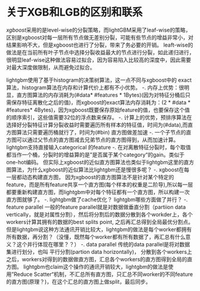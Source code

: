 关于XGB和LGB的区别和联系
=========
*xgboost*采用的是level-wise的分裂策略，而lightGBM采用了leaf-wise的策略，区别是xgboost对每一层所有节点做无差别分裂，可能有些节点的增益非常小，对结果影响不大，但是xgboost也进行了分裂，带来了务必要的开销。 leaft-wise的做法是在当前所有叶子节点中选择分裂收益最大的节点进行分裂，如此递归进行，很明显leaf-wise这种做法容易过拟合，因为容易陷入比较高的深度中，因此需要对最大深度做限制，从而避免过拟合。

lightgbm使用了基于histogram的决策树算法，这一点不同与xgboost中的 exact 算法，histogram算法在内存和计算代价上都有不小优势。
-. 内存上优势：很明显，直方图算法的内存消耗为(#data* #features * 1Bytes)(因为对特征分桶后只需保存特征离散化之后的值)，而xgboost的exact算法内存消耗为：(2 * #data * #features* 4Bytes)，因为xgboost既要保存原始feature的值，也要保存这个值的顺序索引，这些值需要32位的浮点数来保存。
-. 计算上的优势，预排序算法在选择好分裂特征计算分裂收益时需要遍历所有样本的特征值，时间为(#data),而直方图算法只需要遍历桶就行了，时间为(#bin)
 直方图做差加速
-. 一个子节点的直方图可以通过父节点的直方图减去兄弟节点的直方图得到，从而加速计算。
 lightgbm支持直接输入categorical 的feature
-. 在对离散特征分裂时，每个取值都当作一个桶，分裂时的增益算的是”是否属于某个category“的gain。类似于one-hot编码。
但实际上xgboost的近似直方图算法也类似于lightgbm这里的直方图算法，为什么xgboost的近似算法比lightgbm还是慢很多呢？
-. xgboost在每一层都动态构建直方图， 因为xgboost的直方图算法不是针对某个特定的feature，而是所有feature共享一个直方图(每个样本的权重是二阶导),所以每一层都要重新构建直方图，而lightgbm中对每个特征都有一个直方图，所以构建一次直方图就够了。
-. lightgbm做了cache优化？
lightgbm哪些方面做了并行？
-. feature parallel
一般的feature parallel就是对数据做垂直分割（partiion data vertically，就是对属性分割），然后将分割后的数据分散到各个workder上，各个workers计算其拥有的数据的best splits point, 之后再汇总得到全局最优分割点。但是lightgbm说这种方法通讯开销比较大，lightgbm的做法是每个worker都拥有所有数据，再分割？（没懂，既然每个worker都有所有数据了，再汇总有什么意义？这个并行体现在哪里？？）
-. data parallel
传统的data parallel是将对数据集进行划分，也叫 平行分割(partion data horizontally)， 分散到各个workers上之后，workers对得到的数据做直方图，汇总各个workers的直方图得到全局的直方图。 lightgbm也claim这个操作的通讯开销较大，lightgbm的做法是使用”Reduce Scatter“机制，不汇总所有直方图，只汇总不同worker的不同feature的直方图(原理？)，在这个汇总的直方图上做split，最后同步。
